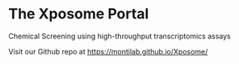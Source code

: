 # The Xposome Portal

Chemical Screening using high-throughput transcriptomics assays

Visit our Github repo at https://montilab.github.io/Xposome/
